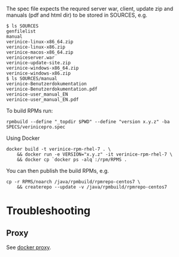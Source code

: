 The spec file expects the requred server war, client, update zip and manuals
(pdf and html dir) to be stored in SOURCES, e.g.

	$ ls SOURCES
	genfilelist
	manual
	verinice-linux-x86_64.zip
	verinice-linux-x86.zip
	verinice-macos-x86_64.zip
	veriniceserver.war
	verinice-update-site.zip
	verinice-windows-x86_64.zip
	verinice-windows-x86.zip
	$ ls SOURCES/manual
	verinice-Benutzerdokumentation
	verinice-Benutzerdokumentation.pdf
	verinice-user_manual_EN
	verinice-user_manual_EN.pdf

To build RPMs run:

	rpmbuild --define "_topdir $PWD" --define "version x.y.z" -ba SPECS/verinicepro.spec

Using Docker

	docker build -t verinice-rpm-rhel-7 . \
		&& docker run -e VERSION="x.y.z" -it verinice-rpm-rhel-7 \
		&& docker cp `docker ps -alq`:/rpm/RPMS .

You can then publish the build RPMs, e.g.

	cp -r RPMS/noarch /java/rpmbuild/rpmrepo-centos7 \
		&& createrepo --update -v /java/rpmbuild/rpmrepo-centos7

# Troubleshooting
## Proxy
See [docker proxy](https://docs.docker.com/network/proxy/).

